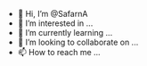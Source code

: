 - 👋 Hi, I’m @SafarnA
- 👀 I’m interested in ...
- 🌱 I’m currently learning ...
- 💞️ I’m looking to collaborate on ...
- 📫 How to reach me ...

<!---
SafarnA/SafarnA is a ✨ special ✨ repository because its `README.md` (this file) appears on your GitHub profile.
You can click the Preview link to take a look at your changes.
--->
